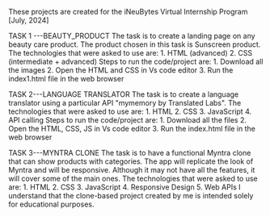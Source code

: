 These projects are created for the iNeuBytes Virtual Internship Program [July, 2024]

TASK 1 ---BEAUTY_PRODUCT
The task is to create a landing page on any beauty care product.
The product chosen in this task is Sunscreen product.
The technologies that were asked to use are:
					1. HTML (advanced)
					2. CSS (intermediate + advanced)
Steps to run the code/project are:
				1. Download all the images 
				2. Open the HTML and CSS in Vs code editor
				3.  Run the index1.html file in the web browser 

TASK 2---LANGUAGE TRANSLATOR
The task is to create a language translator using a particular API "mymemory by Translated Labs".
The technologies that were asked to use are:
					1. HTML 
					2. CSS
                  			3. JavaScript
                 			4. API calling
Steps to run the code/project are:
				1. Download all the files
				2. Open the HTML, CSS, JS in Vs code editor
				3.  Run the index.html file in the web browser 

TASK 3---MYNTRA CLONE
The task is to have a functional Myntra clone that can show products with categories. 
The app will replicate the look of Myntra and will be responsive. Although it may not have all the features, it will cover some of the main ones.
The technologies that were asked to use are:
					1. HTML 
					2. CSS
                 			3. JavaScript
                 			4. Responsive Design 
                  			5. Web APIs
I understand that the clone-based project created by me is intended solely for educational purposes.




